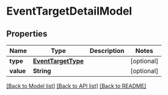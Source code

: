 # EventTargetDetailModel

## Properties
Name | Type | Description | Notes
------------ | ------------- | ------------- | -------------
**type** | [**EventTargetType**](EventTargetType.md) |  | [optional] 
**value** | **String** |  | [optional] 

[[Back to Model list]](../README.md#documentation-for-models) [[Back to API list]](../README.md#documentation-for-api-endpoints) [[Back to README]](../README.md)


